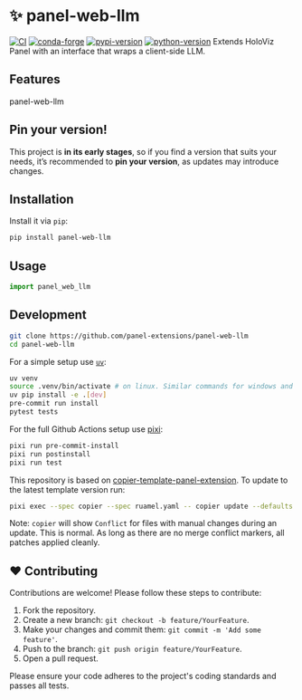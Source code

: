 # ✨ panel-web-llm

[![CI](https://img.shields.io/github/actions/workflow/status/panel-extensions/panel-web-llm/ci.yml?style=flat-square&branch=main)](https://github.com/panel-extensions/panel-web-llm/actions/workflows/ci.yml)
[![conda-forge](https://img.shields.io/conda/vn/conda-forge/panel-web-llm?logoColor=white&logo=conda-forge&style=flat-square)](https://prefix.dev/channels/conda-forge/packages/panel-web-llm)
[![pypi-version](https://img.shields.io/pypi/v/panel-web-llm.svg?logo=pypi&logoColor=white&style=flat-square)](https://pypi.org/project/panel-web-llm)
[![python-version](https://img.shields.io/pypi/pyversions/panel-web-llm?logoColor=white&logo=python&style=flat-square)](https://pypi.org/project/panel-web-llm)
Extends HoloViz Panel with an interface that wraps a client-side LLM.

## Features

panel-web-llm

## Pin your version!

This project is **in its early stages**, so if you find a version that suits your needs, it’s recommended to **pin your version**, as updates may introduce changes.

## Installation

Install it via `pip`:

```bash
pip install panel-web-llm
```

## Usage

```python
import panel_web_llm
```

## Development

```bash
git clone https://github.com/panel-extensions/panel-web-llm
cd panel-web-llm
```

For a simple setup use [`uv`](https://docs.astral.sh/uv/):

```bash
uv venv
source .venv/bin/activate # on linux. Similar commands for windows and osx
uv pip install -e .[dev]
pre-commit run install
pytest tests
```

For the full Github Actions setup use [pixi](https://pixi.sh):

```bash
pixi run pre-commit-install
pixi run postinstall
pixi run test
```

This repository is based on [copier-template-panel-extension](https://github.com/panel-extensions/copier-template-panel-extension).
To update to the latest template version run:

```bash
pixi exec --spec copier --spec ruamel.yaml -- copier update --defaults --trust
```

Note: `copier` will show `Conflict` for files with manual changes during an update. This is normal. As long as there are no merge conflict markers, all patches applied cleanly.

## ❤️ Contributing

Contributions are welcome! Please follow these steps to contribute:

1. Fork the repository.
2. Create a new branch: `git checkout -b feature/YourFeature`.
3. Make your changes and commit them: `git commit -m 'Add some feature'`.
4. Push to the branch: `git push origin feature/YourFeature`.
5. Open a pull request.

Please ensure your code adheres to the project's coding standards and passes all tests.
